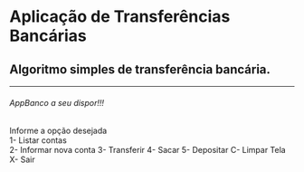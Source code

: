 # Aplicação de Transferências Bancárias

## Algoritmo simples de transferência bancária.<br/>

_________________________________________________________

###### AppBanco a seu dispor!!!
        
Informe a opção desejada
<br>1- Listar contas<br/>
2- Informar nova conta
3- Transferir
4- Sacar
5- Depositar
C- Limpar Tela
X- Sair

